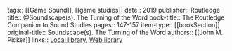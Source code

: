 tags:: [[Game Sound]], [[game studies]]
date:: 2019
publisher:: Routledge
title:: @Soundscape(s). The Turning of the Word
book-title:: The Routledge Companion to Sound Studies
pages:: 147-157
item-type:: [[bookSection]]
original-title:: Soundscape(s). The Turning of the Word
authors:: [[John M. Picker]]
links:: [Local library](zotero://select/groups/2386895/items/YDPWQATB), [Web library](https://www.zotero.org/groups/2386895/items/YDPWQATB)
